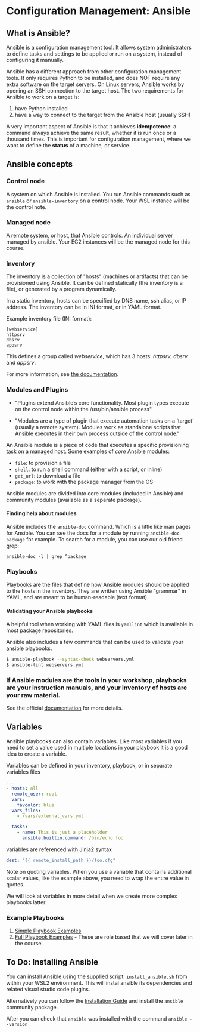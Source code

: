 # Configuration Management: Ansible

## What is Ansible?

Ansible is a configuration management tool. It allows system administrators to
define tasks and settings to be applied or run on a system, instead of
configuring it manually.

Ansible has a different approach from other configuration management tools. It
only requires Python to be installed, and does NOT require any extra software on
the target servers. On Linux servers, Ansible works by opening an SSH connection
to the target host. The two requirements for Ansible to work on a target is:

1. have Python installed
2. have a way to connect to the target from the Ansible host (usually SSH)

A very important aspect of Ansible is that it achieves **idempotence**: a
command always achieve the same result, whether it is run once or a thousand
times. This is important for configuration management, where we want to define
the **status** of a machine, or service.

## Ansible concepts

### Control node

A system on which Ansible is installed. You run Ansible commands such as
`ansible` or `ansible-inventory` on a control node. Your WSL instance will be
the control note.

### Managed node

A remote system, or host, that Ansible controls. An individual server managed by
ansible. Your EC2 instances will be the managed node for this course.

### Inventory

The inventory is a collection of "hosts" (machines or artifacts) that can be
provisioned using Ansible. It can be defined statically (the inventory is a
file), or generated by a program dynamically.

In a static inventory, hosts can be specified by DNS name, ssh alias, or IP
address. The inventory can be in INI format, or in YAML format.

Example inventory file (INI format):

    [webservice]
    httpsrv
    dbsrv
    appsrv

This defines a group called _webservice_, which has 3 hosts: _httpsrv_, _dbsrv_
and _appsrv_.

For more information, see
[the documentation](https://docs.ansible.com/ansible/latest/user_guide/intro_inventory.html).

### Modules and Plugins

- "Plugins extend Ansible’s core functionality. Most plugin types execute on the
  control node within the /usr/bin/ansible process"

- "Modules are a type of plugin that execute automation tasks on a ‘target’
  (usually a remote system). Modules work as standalone scripts that Ansible
  executes in their own process outside of the control node."

An Ansible module is a piece of code that executes a specific provisioning task
on a managed host. Some examples of _core_ Ansible modules:

- `file`: to provision a file
- `shell`: to run a shell command (either with a script, or inline)
- `get_url`: to download a file
- `package`: to work with the package manager from the OS

Ansible modules are divided into core modules (included in Ansible) and
community modules (available as a separate package).

#### Finding help about modules

Ansible includes the `ansible-doc` command. Which is a little like man pages for
Ansible. You can see the docs for a module by running `ansible-doc package` for
example. To search for a module, you can use our old friend grep:

`ansible-doc -l | grep ^package`

### Playbooks

Playbooks are the files that define how Ansible modules should be applied to the
hosts in the inventory. They are written using Ansible "grammar" in YAML, and
are meant to be human-readable (text format).

#### Validating your Ansible playbooks

A helpful tool when working with YAML files is `yamllint` which is available in
most package repositories.

Ansible also includes a few commands that can be used to validate your ansible
playbooks.

```bash
$ ansible-playbook --syntax-check webservers.yml
$ ansible-lint webservers.yml
```

### If Ansible modules are the tools in your workshop, playbooks are your instruction manuals, and your inventory of hosts are your raw material.

See the official
[documentation](https://docs.ansible.com/ansible/latest/user_guide/playbooks.html)
for more details.

## Variables

Ansible playbooks can also contain variables. Like most variables if you need to
set a value used in multiple locations in your playbook it is a good idea to
create a variable.

Variables can be defined in your inventory, playbook, or in separate variables
files

```yml
---
- hosts: all
  remote_user: root
  vars:
    favcolor: blue
  vars_files:
    - /vars/external_vars.yml

  tasks:
    - name: This is just a placeholder
      ansible.builtin.command: /bin/echo foo
```

variables are referenced with Jinja2 syntax

```yml
dest: "{{ remote_install_path }}/foo.cfg"
```

Note on quoting variables. When you use a variable that contains additional
scalar values, like the example above, you need to wrap the entire value in
quotes.

We will look at variables in more detail when we create more complex playbooks
latter.

### Example Playbooks

1. [Simple Playbook Examples](https://www.middlewareinventory.com/blog/ansible-playbook-example/)
1. [Full Playbook Examples](https://github.com/ansible/ansible-examples) - These
   are role based that we will cover later in the course.

## To Do: Installing Ansible

You can install Ansible using the supplied script:
[`install_ansible.sh`](/utility/install_ansible.sh) from within your WSL2
environment. This will instal ansible its dependencies and related visual studio
code plugins.

Alternatively you can follow the
[Installation Guide](https://docs.ansible.com/ansible/latest/installation_guide/index.html)
and install the `ansible` community package.

After you can check that `ansible` was installed with the command
`ansible --version`
